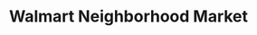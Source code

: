 ---
title: "Walmart Neighborhood Market"
url: /shreveport/walmart-neighborhood-market/
shop: supermarket
---